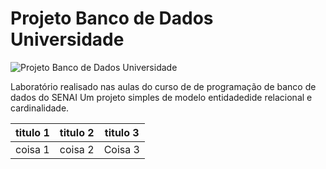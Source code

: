 # Projeto Banco de Dados Universidade

![Projeto Banco de Dados Universidade]([image.jpg](https://github.com/MaxwellNascimento/Projeto-Banco-de-Dados-Universidade/blob/main/capuniver.png))



Laboratório realisado nas aulas do curso de de programação de banco de dados do SENAI 
Um projeto simples de modelo entidadedide relacional e cardinalidade.


| titulo 1 | titulo 2 | titulo 3 | 
|----------|----------|----------|
|coisa 1 | coisa 2 | Coisa 3|



